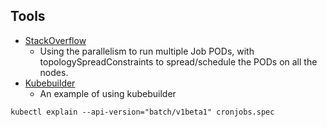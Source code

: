 ## Tools

* [StackOverflow]([(https://stackoverflow.com/questions/55901375/is-this-possible-to-schedule-cronjob-to-execute-on-each-of-kubernetes-nodes)]())
  * Using the parallelism to run multiple Job PODs, with topologySpreadConstraints to spread/schedule the PODs on all the nodes.
* [Kubebuilder]([[https://www.dvc.org](https://github.com/kubernetes-sigs/kubebuilder#kubebuilder)]())
  * An example of using kubebuilder 

```
kubectl explain --api-version="batch/v1beta1" cronjobs.spec
```
